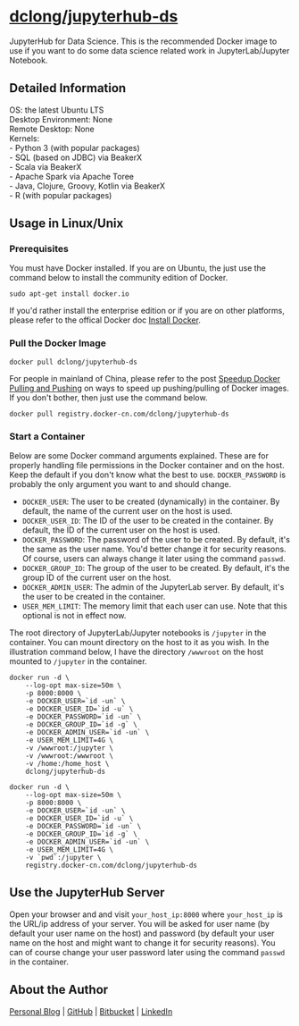# [dclong/jupyterhub-ds](https://hub.docker.com/r/dclong/jupyterhub-ds/)

JupyterHub for Data Science. 
This is the recommended Docker image to use 
if you want to do some data science related work in JupyterLab/Jupyter Notebook.

## Detailed Information 

OS: the latest Ubuntu LTS  
Desktop Environment: None  
Remote Desktop: None  
Kernels:  
    - Python 3 (with popular packages)  
    - SQL (based on JDBC) via BeakerX  
    - Scala via BeakerX  
    - Apache Spark via Apache Toree  
    - Java, Clojure, Groovy, Kotlin via BeakerX  
    - R (with popular packages)  

## Usage in Linux/Unix

### Prerequisites
You must have Docker installed. 
If you are on Ubuntu, 
the just use the command below to install the community edition of Docker.
```
sudo apt-get install docker.io
```
If you'd rather install the enterprise edition
or if you are on other platforms, 
please refer to the offical Docker doc [Install Docker](https://docs.docker.com/install/).

### Pull the Docker Image
```
docker pull dclong/jupyterhub-ds
```
For people in mainland of China, 
please refer to the post 
[Speedup Docker Pulling and Pushing](http://www.legendu.net/en/blog/speedup-docker-pulling-and-pushing/) 
on ways to speed up pushing/pulling of Docker images. 
If you don't bother, 
then just use the command below. 
```
docker pull registry.docker-cn.com/dclong/jupyterhub-ds
```

### Start a Container

Below are some Docker command arguments explained. 
These are for properly handling file permissions in the Docker container and on the host. 
Keep the default if you don't know what the best to use. 
`DOCKER_PASSWORD` is probably the only argument you want to and should change. 

- `DOCKER_USER`: The user to be created (dynamically) in the container. 
    By default, the name of the current user on the host is used. 
- `DOCKER_USER_ID`: The ID of the user to be created in the container. 
    By default, the ID of the current user on the host is used. 
- `DOCKER_PASSWORD`: The password of the user to be created. 
    By default, it's the same as the user name. 
    You'd better change it for security reasons. 
    Of course, users can always change it later using the command `passwd`.
- `DOCKER_GROUP_ID`: The group of the user to be created. 
    By default, it's the group ID of the current user on the host.
- `DOCKER_ADMIN_USER`: The admin of the JupyterLab server. 
    By default, it's the user to be created in the container. 
- `USER_MEM_LIMIT`: The memory limit that each user can use. 
    Note that this optional is not in effect now. 
    
The root directory of JupyterLab/Jupyter notebooks is `/jupyter` in the container. 
You can mount directory on the host to it as you wish. 
In the illustration command below, 
I have the directory `/wwwroot` on the host mounted to `/jupyter` in the container. 

```
docker run -d \
    --log-opt max-size=50m \
    -p 8000:8000 \
    -e DOCKER_USER=`id -un` \
    -e DOCKER_USER_ID=`id -u` \
    -e DOCKER_PASSWORD=`id -un` \
    -e DOCKER_GROUP_ID=`id -g` \
    -e DOCKER_ADMIN_USER=`id -un` \
    -e USER_MEM_LIMIT=4G \
    -v /wwwroot:/jupyter \
    -v /wwwroot:/wwwroot \
    -v /home:/home_host \
    dclong/jupyterhub-ds
```
```
docker run -d \
    --log-opt max-size=50m \
    -p 8000:8000 \
    -e DOCKER_USER=`id -un` \
    -e DOCKER_USER_ID=`id -u` \
    -e DOCKER_PASSWORD=`id -un` \
    -e DOCKER_GROUP_ID=`id -g` \
    -e DOCKER_ADMIN_USER=`id -un` \
    -e USER_MEM_LIMIT=4G \
    -v `pwd`:/jupyter \
    registry.docker-cn.com/dclong/jupyterhub-ds
```
## Use the JupyterHub Server

Open your browser and and visit `your_host_ip:8000` 
where `your_host_ip` is the URL/ip address of your server. 
You will be asked for user name (by default your user name on the host)
and password (by default your user name on the host and might want to change it for security reasons).
You can of course change your user password later 
using the command `passwd` in the container.  

## About the Author

[Personal Blog](http://www.legendu.net)   |   [GitHub](https://github.com/dclong)   |   [Bitbucket](https://bitbucket.org/dclong/)   |   [LinkedIn](http://www.linkedin.com/in/ben-chuanlong-du-1239b221/)
